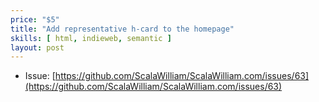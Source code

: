 ```yaml
---
price: "$5"
title: "Add representative h-card to the homepage"
skills: [ html, indieweb, semantic ]
layout: post
---
```


- Issue: [https://github.com/ScalaWilliam/ScalaWilliam.com/issues/63](https://github.com/ScalaWilliam/ScalaWilliam.com/issues/63)
